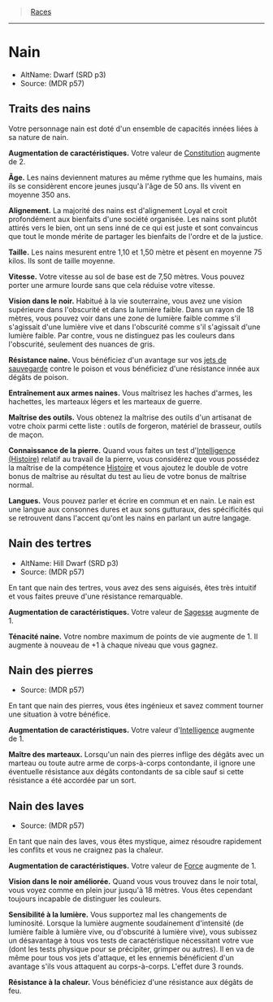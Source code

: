 
<!--RaceItem ConstitutionBonus="2"-->

> <!--ParentNameLink-->[Races](races_hd.md#)<!--/ParentNameLink-->

---

# <!--Name-->Nain<!--/Name-->

- AltName: <!--AltName-->Dwarf (SRD p3)<!--/AltName-->
- Source: <!--Source-->(MDR p57)<!--/Source-->

## Traits des nains

<!--Description-->

Votre personnage nain est doté d'un ensemble de capacités innées liées à sa nature de nain.

<!--/Description-->

**Augmentation de caractéristiques.** <!--AbilityScoreIncrease-->Votre valeur de [Constitution] augmente de 2.<!--/AbilityScoreIncrease-->

**Âge.** <!--Age-->Les nains deviennent matures au même rythme que les humains, mais ils se considèrent encore jeunes jusqu'à l'âge de 50 ans. Ils vivent en moyenne 350 ans.<!--/Age-->

**Alignement.** <!--Alignment-->La majorité des nains est d'alignement Loyal et croit profondément aux bienfaits d'une société organisée. Les nains sont plutôt attirés vers le bien, ont un sens inné de ce qui est juste et sont convaincus que tout le monde mérite de partager les bienfaits de l'ordre et de la justice.<!--/Alignment-->

**Taille.** <!--Size-->Les nains mesurent entre 1,10 et 1,50 mètre et pèsent en moyenne 75 kilos. Ils sont de taille moyenne.<!--/Size-->

**Vitesse.** <!--Speed-->Votre vitesse au sol de base est de 7,50 mètres. Vous pouvez porter une armure lourde sans que cela réduise votre vitesse.<!--/Speed-->

**Vision dans le noir.** <!--Darkvision-->Habitué à la vie souterraine, vous avez une vision supérieure dans l'obscurité et dans la lumière faible. Dans un rayon de 18 mètres, vous pouvez voir dans une zone de lumière faible comme s'il s'agissait d'une lumière vive et dans l'obscurité comme s'il s'agissait d'une lumière faible. Par contre, vous ne distinguez pas les couleurs dans l'obscurité, seulement des nuances de gris.<!--/Darkvision-->

**<!--DwarvenResilienceKey-->Résistance naine<!--/DwarvenResilienceKey-->.** <!--DwarvenResilienceValue-->Vous bénéficiez d'un avantage sur vos [jets de sauvegarde] contre le poison et vous bénéficiez d'une résistance innée aux dégâts de poison.<!--/DwarvenResilienceValue-->

**<!--DwarvenCombatTrainingKey-->Entraînement aux armes naines<!--/DwarvenCombatTrainingKey-->.** <!--DwarvenCombatTrainingValue-->Vous maîtrisez les haches d'armes, les hachettes, les marteaux légers et les marteaux de guerre.<!--/DwarvenCombatTrainingValue-->

**<!--ToolProficiencyKey-->Maîtrise des outils<!--/ToolProficiencyKey-->.** <!--ToolProficiencyValue-->Vous obtenez la maîtrise des outils d'un artisanat de votre choix parmi cette liste : outils de forgeron, matériel de brasseur, outils de maçon.<!--/ToolProficiencyValue-->

**<!--StonecunningKey-->Connaissance de la pierre<!--/StonecunningKey-->.** <!--StonecunningValue-->Quand vous faites un test d'[Intelligence (Histoire)] relatif au travail de la pierre, vous considérez que vous possédez la maîtrise de la compétence [Histoire] et vous ajoutez le double de votre bonus de maîtrise au résultat du test au lieu de votre bonus de maîtrise normal.<!--/StonecunningValue-->

**Langues.** <!--Languages-->Vous pouvez parler et écrire en commun et en nain. Le nain est une langue aux consonnes dures et aux sons gutturaux, des spécificités qui se retrouvent dans l'accent qu'ont les nains en parlant un autre langage.<!--/Languages-->

<!--SubRaceItem WisdomBonus="1"-->

## <!--Name-->Nain des tertres<!--/Name-->

- AltName: <!--AltName-->Hill Dwarf (SRD p3)<!--/AltName-->
- Source: <!--Source-->(MDR p57)<!--/Source-->

<!--Description-->

En tant que nain des tertres, vous avez des sens aiguisés, êtes très intuitif et vous faites preuve d'une résistance remarquable.

<!--/Description-->

**Augmentation de caractéristiques.** <!--AbilityScoreIncrease-->Votre valeur de [Sagesse] augmente de 1.<!--/AbilityScoreIncrease-->

**<!--DwarvenToughnessKey-->Ténacité naine<!--/DwarvenToughnessKey-->.** <!--DwarvenToughnessValue-->Votre nombre maximum de points de vie augmente de 1. Il augmente à nouveau de +1 à chaque niveau que vous gagnez.<!--/DwarvenToughnessValue-->

<!--/SubRaceItem-->

<!--SubRaceItem IntelligenceBonus="1"-->

## <!--Name-->Nain des pierres<!--/Name-->

- Source: <!--Source-->(MDR p57)<!--/Source-->

<!--Description-->

En tant que nain des pierres, vous êtes ingénieux et savez comment tourner une situation à votre bénéfice.

<!--/Description-->

**Augmentation de caractéristiques.** <!--AbilityScoreIncrease-->Votre valeur d'[Intelligence] augmente de 1.<!--/AbilityScoreIncrease-->

**<!--HammerMasterKey-->Maître des marteaux<!--/HammerMasterKey-->.** <!--HammerMasterValue-->Lorsqu'un nain des pierres inflige des dégâts avec un marteau ou toute autre arme de corps-à-corps contondante, il ignore une éventuelle résistance aux dégâts contondants de sa cible sauf si cette résistance a été accordée par un sort.<!--/HammerMasterValue-->

<!--/SubRaceItem-->

<!--SubRaceItem StrengthBonus="1"-->

## <!--Name-->Nain des laves<!--/Name-->

- Source: <!--Source-->(MDR p57)<!--/Source-->

<!--Description-->

En tant que nain des laves, vous êtes mystique, aimez résoudre rapidement les conflits et vous ne craignez pas la chaleur.

<!--/Description-->

**Augmentation de caractéristiques.** <!--AbilityScoreIncrease-->Votre valeur de [Force] augmente de 1.<!--/AbilityScoreIncrease-->

**<!--ImprovedDarkvisionKey-->Vision dans le noir améliorée<!--/ImprovedDarkvisionKey-->.** <!--ImprovedDarkvisionValue-->Quand vous vous trouvez dans le noir total, vous voyez comme en plein jour jusqu'à 18 mètres. Vous êtes cependant toujours incapable de distinguer les couleurs.<!--/ImprovedDarkvisionValue-->

**<!--LightSensitivityKey-->Sensibilité à la lumière<!--/LightSensitivityKey-->.** <!--LightSensitivityValue-->Vous supportez mal les changements de luminosité. Lorsque la lumière augmente soudainement d'intensité (de lumière faible à lumière vive, ou d'obscurité à lumière vive), vous subissez un désavantage à tous vos tests de caractéristique nécessitant votre vue (dont les tests physique pour se précipiter, grimper ou autres). Il en va de même pour tous vos jets d'attaque, et les ennemis bénéficient d'un avantage s'ils vous attaquent au corps-à-corps. L'effet dure 3 rounds.<!--/LightSensitivityValue-->

**<!--HeatResistanceKey-->Résistance à la chaleur<!--/HeatResistanceKey-->.** <!--HeatResistanceValue-->Vous bénéficiez d'une résistance aux dégâts de feu.<!--/HeatResistanceValue-->

<!--/SubRaceItem-->

<!--/RaceItem-->

[Force]: abilities_strength_hd.md
[Dextérité]: abilities_dexterity_hd.md
[Constitution]: abilities_constitution_hd.md
[Intelligence]: abilities_intelligence_hd.md
[Sagesse]: abilities_wisdom_hd.md
[Charisme]: abilities_charisma_hd.md
[jet de sauvegarde]: abilities_hd.md#jets-de-sauvegarde
[jets de sauvegarde]: abilities_hd.md#jets-de-sauvegarde

[Histoire]: abilities_intelligence_hd.md#histoire

[Intelligence (Histoire)]: abilities_intelligence_hd.md#histoire



